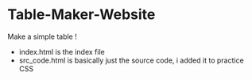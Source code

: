 # Table-Maker-Website
Make a simple table !

- index.html is the index file
- src_code.html is basically just the source code, i added it to practice CSS
